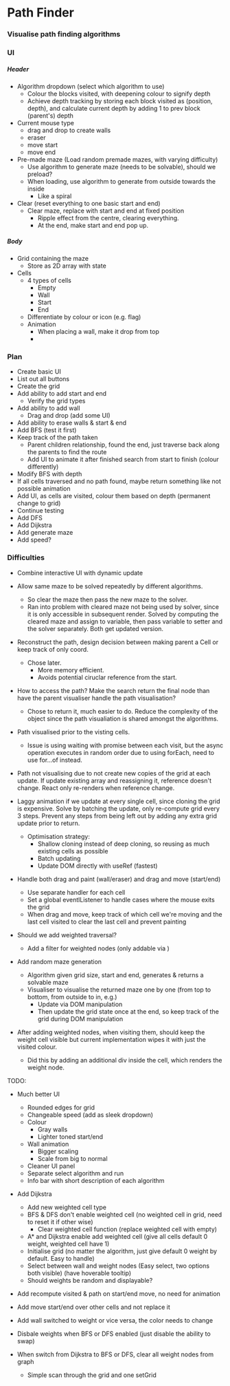 # Path Finder

### Visualise path finding algorithms

### UI

##### Header

- Algorithm dropdown (select which algorithm to use)
  - Colour the blocks visited, with deepening colour to signify depth
  - Achieve depth tracking by storing each block visited as (position, depth),
    and calculate current depth by adding 1 to prev block (parent's) depth
- Current mouse type
  - drag and drop to create walls
  - eraser
  - move start
  - move end
- Pre-made maze (Load random premade mazes, with varying difficulty)
  - Use algorithm to generate maze (needs to be solvable), should we preload?
  - When loading, use algorithm to generate from outside towards the inside
    - Like a spiral
- Clear (reset everything to one basic start and end)
  - Clear maze, replace with start and end at fixed position
    - Ripple effect from the centre, clearing everything.
    - At the end, make start and end pop up.

##### Body

- Grid containing the maze
  - Store as 2D array with state
- Cells
  - 4 types of cells
    - Empty
    - Wall
    - Start
    - End
  - Differentiate by colour or icon (e.g. flag)
  - Animation
    - When placing a wall, make it drop from top
    -

### Plan

- Create basic UI
- List out all buttons
- Create the grid
- Add ability to add start and end
  - Verify the grid types
- Add ability to add wall
  - Drag and drop (add some UI)
- Add ability to erase walls & start & end
- Add BFS (test it first)
- Keep track of the path taken
  - Parent children relationship, found the end, just traverse back along the parents to find the route
  - Add UI to animate it after finished search from start to finish (colour differently)
- Modify BFS with depth
- If all cells traversed and no path found, maybe return something like not possible animation
- Add UI, as cells are visited, colour them based on depth (permanent change to grid)
- Continue testing
- Add DFS
- Add Dijkstra
- Add generate maze
- Add speed?

### Difficulties

- Combine interactive UI with dynamic update
- Allow same maze to be solved repeatedly by different algorithms.
  - So clear the maze then pass the new maze to the solver.
  - Ran into problem with cleared maze not being used by solver, since it is only accessible
    in subsequent render. Solved by computing the cleared maze and assign to variable, then
    pass variable to setter and the solver separately. Both get updated version.
- Reconstruct the path, design decision between making parent a Cell or keep track of only coord.
  - Chose later.
    - More memory efficient.
    - Avoids potential ciruclar reference from the start.
- How to access the path? Make the search return the final node than have the parent visualiser
  handle the path visualisation?
  - Chose to return it, much easier to do. Reduce the complexity of the object since the path
    visualiation is shared amongst the algorithms.
- Path visualised prior to the visting cells.
  - Issue is using waiting with promise between each visit, but the async operation
    executes in random order due to using forEach, need to use for...of instead.
- Path not visualising due to not create new copies of the grid at each update.
  If update existing array and reassigning it, reference doesn't change. React
  only re-renders when reference change.
- Laggy animation if we update at every single cell, since cloning the grid
  is expensive. Solve by batching the update, only re-compute grid every 3 steps.
  Prevent any steps from being left out by adding any extra grid update prior
  to return.

  - Optimisation strategy:
    - Shallow cloning instead of deep cloning, so reusing as much existing cells as possible
    - Batch updating
    - Update DOM directly with useRef (fastest)

- Handle both drag and paint (wall/eraser) and drag and move (start/end)

  - Use separate handler for each cell
  - Set a global eventlListener to handle cases where the mouse exits the grid
  - When drag and move, keep track of which cell we're moving and the last cell visited
    to clear the last cell and prevent painting

- Should we add weighted traversal?

  - Add a filter for weighted nodes (only addable via )

- Add random maze generation

  - Algorithm given grid size, start and end, generates & returns a solvable maze
  - Visualiser to visualise the returned maze one by one (from top to bottom, from outside to in, e.g.)
    - Update via DOM manipulation
    - Then update the grid state once at the end, so keep track of the grid during DOM manipulation

- After adding weighted nodes, when visiting them, should keep the weight cell visible but current
  implementation wipes it with just the visited colour.
  - Did this by adding an additional div inside the cell, which renders the weight node.

TODO:

- Much better UI
  - Rounded edges for grid
  - Changeable speed (add as sleek dropdown)
  - Colour
    - Gray walls
    - Lighter toned start/end
  - Wall animation
    - Bigger scaling
    - Scale from big to normal
  - Cleaner UI panel
  - Separate select algorithm and run
  - Info bar with short description of each algorithm
- Add Dijkstra
  - Add new weighted cell type
  - BFS & DFS don't enable weighted cell (no weighted cell in grid, need to reset it if other wise)
    - Clear weighted cell function (replace weighted cell with empty)
  - A\* and Dijkstra enable add weighted cell (give all cells default 0 weight, weighted cell have 1)
  - Initialise grid (no matter the algorithm, just give default 0 weight by default. Easy to handle)
  - Select between wall and weight nodes (Easy select, two options both visible) (have hoverable tooltip)
  - Should weights be random and displayable?
- Add recompute visited & path on start/end move, no need for animation
- Add move start/end over other cells and not replace it

- Add wall switched to weight or vice versa, the color needs to change
- Disbale weights when BFS or DFS enabled (just disable the ability to swap)
- When switch from Dijkstra to BFS or DFS, clear all weight nodes from graph
  - Simple scan through the grid and one setGrid
